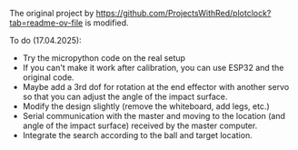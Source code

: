 The original project by https://github.com/ProjectsWithRed/plotclock?tab=readme-ov-file is modified.

To do (17.04.2025):
- Try the micropython code on the real setup
- If you can't make it work after calibration, you can use ESP32 and the original code.
- Maybe add a 3rd dof for rotation at the end effector with another servo so that you can adjust the angle of the impact surface.
- Modify the design slightly (remove the whiteboard, add legs, etc.)
- Serial communication with the master and moving to the location (and angle of the impact surface) received by the master computer.
- Integrate the search according to the ball and target location.
